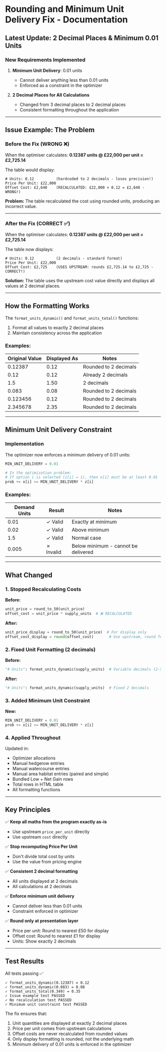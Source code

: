 # Rounding and Minimum Unit Delivery Fix - Documentation

## Latest Update: 2 Decimal Places & Minimum 0.01 Units

### New Requirements Implemented

1. **Minimum Unit Delivery**: 0.01 units
   - Cannot deliver anything less than 0.01 units
   - Enforced as a constraint in the optimizer
   
2. **2 Decimal Places for All Calculations**
   - Changed from 3 decimal places to 2 decimal places
   - Consistent formatting throughout the application

---

## Issue Example: The Problem

### Before the Fix (WRONG ❌)
When the optimiser calculates: **0.12387 units @ £22,000 per unit = £2,725.14**

The table would display:
```
# Units: 0.12          (hardcoded to 2 decimals - loses precision!)
Price Per Unit: £22,000
Offset Cost: £2,640    (RECALCULATED: £22,000 × 0.12 = £2,640 - WRONG!)
```

**Problem:** The table recalculated the cost using rounded units, producing an incorrect value.

---

### After the Fix (CORRECT ✅)
When the optimiser calculates: **0.12387 units @ £22,000 per unit = £2,725.14**

The table now displays:
```
# Units: 0.12          (2 decimals - standard format)
Price Per Unit: £22,000
Offset Cost: £2,725    (USES UPSTREAM: rounds £2,725.14 to £2,725 - CORRECT!)
```

**Solution:** The table uses the upstream cost value directly and displays all values at 2 decimal places.

---

## How the Formatting Works

The `format_units_dynamic()` and `format_units_total()` functions:
1. Format all values to exactly 2 decimal places
2. Maintain consistency across the application

### Examples:

| Original Value | Displayed As | Notes |
|----------------|--------------|-------|
| 0.12387        | 0.12         | Rounded to 2 decimals |
| 0.12           | 0.12         | Already 2 decimals |
| 1.5            | 1.50         | 2 decimals |
| 0.083          | 0.08         | Rounded to 2 decimals |
| 0.123456       | 0.12         | Rounded to 2 decimals |
| 2.345678       | 2.35         | Rounded to 2 decimals |

---

## Minimum Unit Delivery Constraint

### Implementation

The optimizer now enforces a minimum delivery of 0.01 units:

```python
MIN_UNIT_DELIVERY = 0.01

# In the optimization problem:
# If option i is selected (z[i] = 1), then x[i] must be at least 0.01
prob += x[i] >= MIN_UNIT_DELIVERY * z[i]
```

### Examples:

| Demand Units | Result | Notes |
|--------------|--------|-------|
| 0.01         | ✓ Valid | Exactly at minimum |
| 0.02         | ✓ Valid | Above minimum |
| 1.5          | ✓ Valid | Normal case |
| 0.005        | ✗ Invalid | Below minimum - cannot be delivered |

---

## What Changed

### 1. Stopped Recalculating Costs
**Before:**
```python
unit_price = round_to_50(unit_price)
offset_cost = unit_price * supply_units  # ❌ RECALCULATED
```

**After:**
```python
unit_price_display = round_to_50(unit_price)  # For display only
offset_cost_display = round(offset_cost)       # Use upstream, round for display
```

### 2. Fixed Unit Formatting (2 decimals)
**Before:**
```python
"# Units": format_units_dynamic(supply_units)  # Variable decimals (2-5)
```

**After:**
```python
"# Units": format_units_dynamic(supply_units)  # Fixed 2 decimals
```

### 3. Added Minimum Unit Constraint
**New:**
```python
MIN_UNIT_DELIVERY = 0.01
prob += x[i] >= MIN_UNIT_DELIVERY * z[i]
```

### 4. Applied Throughout
Updated in:
- Optimizer allocations
- Manual hedgerow entries
- Manual watercourse entries  
- Manual area habitat entries (paired and simple)
- Bundled Low + Net Gain rows
- Total rows in HTML table
- All formatting functions

---

## Key Principles

✅ **Keep all maths from the program exactly as-is**
- Use upstream `price_per_unit` directly
- Use upstream `cost` directly

✅ **Stop recomputing Price Per Unit**
- Don't divide total cost by units
- Use the value from pricing engine

✅ **Consistent 2 decimal formatting**
- All units displayed at 2 decimals
- All calculations at 2 decimals

✅ **Enforce minimum unit delivery**
- Cannot deliver less than 0.01 units
- Constraint enforced in optimizer

✅ **Round only at presentation layer**
- Price per unit: Round to nearest £50 for display
- Offset cost: Round to nearest £1 for display
- Units: Show exactly 2 decimals

---

## Test Results

All tests passing ✅

```
✓ format_units_dynamic(0.12387) = 0.12
✓ format_units_dynamic(0.083) = 0.08
✓ format_units_total(0.349) = 0.35
✓ Issue example test PASSED
✓ No recalculation test PASSED
✓ Minimum unit constraint test PASSED
```

The fix ensures that:
1. Unit quantities are displayed at exactly 2 decimal places
2. Price per unit comes from upstream calculations
3. Offset costs are never recalculated from rounded values
4. Only display formatting is rounded, not the underlying math
5. Minimum delivery of 0.01 units is enforced in the optimizer
